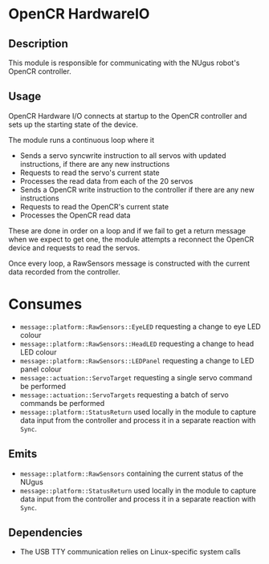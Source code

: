 # OpenCR HardwareIO

## Description

This module is responsible for communicating with the NUgus robot's OpenCR
controller.

## Usage

OpenCR Hardware I/O connects at startup to the OpenCR controller and sets up the starting state of the device.

The module runs a continuous loop where it

- Sends a servo syncwrite instruction to all servos with updated instructions, if there are any new instructions
- Requests to read the servo's current state
- Processes the read data from each of the 20 servos
- Sends a OpenCR write instruction to the controller if there are any new instructions
- Requests to read the OpenCR's current state
- Processes the OpenCR read data

These are done in order on a loop and if we fail to get a return message when we expect to get one, the module attempts a reconnect the OpenCR device and requests to read the servos.

Once every loop, a RawSensors message is constructed with the current data recorded from the controller.

# Consumes

- `message::platform::RawSensors::EyeLED` requesting a change to eye LED colour
- `message::platform::RawSensors::HeadLED` requesting a change to head LED colour
- `message::platform::RawSensors::LEDPanel` requesting a change to LED panel colour
- `message::actuation::ServoTarget` requesting a single servo command be performed
- `message::actuation::ServoTargets` requesting a batch of servo commands be performed
- `message::platform::StatusReturn` used locally in the module to capture data input from the controller and process it in a separate reaction with `Sync`.

## Emits

- `message::platform::RawSensors` containing the current status of the NUgus
- `message::platform::StatusReturn` used locally in the module to capture data input from the controller and process it in a separate reaction with `Sync`.

## Dependencies

- The USB TTY communication relies on Linux-specific system calls
